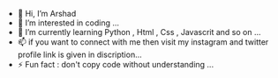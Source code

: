 - 👋 Hi, I’m Arshad
- 👀 I’m interested in coding  ...
- 🌱 I’m currently learning Python , Html , Css , Javascrit and so on ...
- 📫 if you want to connect with me then visit my instagram and twitter profile link is given in discription...
- ⚡ Fun fact : don't copy code without understanding ...

<!---
Callme-arshad/Callme-arshad is a ✨ special ✨ repository because its `README.md` (this file) appears on your GitHub profile.
You can click the Preview link to take a look at your changes.
--->
